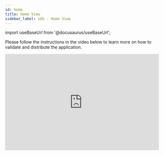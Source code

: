 ```yaml
---
id: home
title: Home View
sidebar_label: iOS - Home View
---
```


import useBaseUrl from '@docusaurus/useBaseUrl';

Please follow the instructions in the video below to learn more on how to validate and distribute the application.

<iframe width="100%" height="315" src="https://www.youtube.com/embed/w0JT2qF9kaI" frameborder="0" allow="accelerometer; autoplay; clipboard-write; encrypted-media; gyroscope; picture-in-picture" allowFullScreen></iframe>